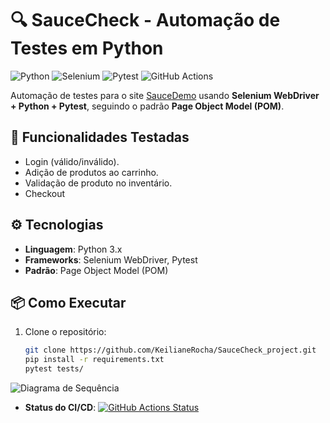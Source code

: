 # 🔍 SauceCheck - Automação de Testes em Python  

![Python](https://img.shields.io/badge/Python-3.x-blue?logo=python)
![Selenium](https://img.shields.io/badge/Selenium-WebDriver-orange?logo=selenium)
![Pytest](https://img.shields.io/badge/Pytest-Framework-green?logo=pytest)
![GitHub Actions](https://img.shields.io/badge/CI/CD-GitHub_Actions-black?logo=githubactions)

Automação de testes para o site [SauceDemo](https://www.saucedemo.com/) usando **Selenium WebDriver + Python + Pytest**, 
seguindo o padrão **Page Object Model (POM)**.

## 🚀 Funcionalidades Testadas  
- Login (válido/inválido).  
- Adição de produtos ao carrinho.  
- Validação de produto no inventário. 
- Checkout 

## ⚙️ Tecnologias  
- **Linguagem**: Python 3.x  
- **Frameworks**: Selenium WebDriver, Pytest  
- **Padrão**: Page Object Model (POM)  

## 📦 Como Executar  
1. Clone o repositório:  
   ```bash
   git clone https://github.com/KeilianeRocha/SauceCheck_project.git
   pip install -r requirements.txt  
   pytest tests/  
   

![Diagrama de Sequência](images/diagram_Mermaid_Chart.png)

- **Status do CI/CD**: [![GitHub Actions Status](https://img.shields.io/github/actions/workflow/status/KeilianeRocha/SauceCheck_project/python-app.yml?label=Tests)](https://github.com/KeilianeRocha/SauceCheck_project/actions)




